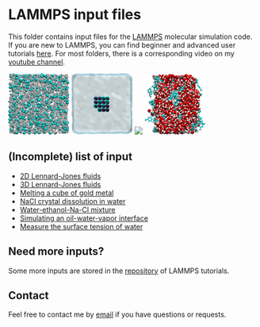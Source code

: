 # LAMMPS input files

This folder contains input files for the [LAMMPS](https://www.lammps.org/) molecular simulation code.
If you are new to LAMMPS, you can find beginner and advanced user tutorials [here](https://lammpstutorials.github.io/).
For most folders, there is a corresponding video on my [youtube channel](https://www.youtube.com/channel/UCLmK_9wpyLVpcP7BPgN6BIw). 

<p float="left">
  <a href="3D-lennard-jones-fluid/"><img src="3D-lennard-jones-fluid/LJ.png" width="24.5%" /></a>
  <a href="salt-dissolution-water/"><img src="salt-dissolution-water/salt-dissolution.png" width="24.5%" /></a>
  <a href="CNT-under-deformation/"><img src="CNT-under-deformation/cnt-under-deformation.jpg" width="24.5%" /></a>
  <a href="water-toluene-interface/"><img src="water-toluene-interface/water-toluene.png" width="24.5%" /></a>
</p>

## (Incomplete) list of input

* [2D Lennard-Jones fluids](2D-lennard-jones-fluid/)
* [3D Lennard-Jones fluids](3D-lennard-jones-fluid/)
* [Melting a cube of gold metal](melting-gold/)
* [NaCl crystal dissolution in water](salt-dissolution-water/)
* [Water-ethanol-Na-Cl mixture](water-ethanol/)
* [Simulating an oil-water-vapor interface](water-toluene-interface/)
* [Measure the surface tension of water](water-vapour/)

## Need more inputs?

Some more inputs are stored in the [repository](https://github.com/lammpstutorials/lammpstutorials.github.io) of LAMMPS tutorials.

## Contact 

Feel free to contact me by [email](https://simongravelle.github.io/) if you have questions or requests.
